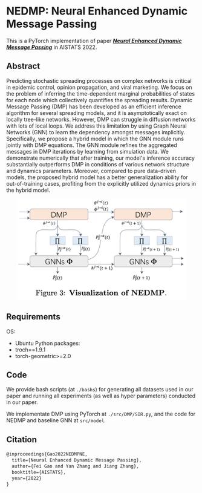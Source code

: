 # NEDMP: Neural Enhanced Dynamic Message Passing

This is a PyTorch implementation of paper ***[Neural Enhanced Dynamic Message Passing](https://arxiv.org/abs/2202.06496)*** in AISTATS 2022.

## Abstract
Predicting stochastic spreading processes on complex networks is critical in epidemic control, opinion propagation, and viral marketing. We focus on the problem of inferring the time-dependent marginal probabilities of states for each node which collectively quantifies the spreading results. Dynamic Message Passing (DMP) has been developed as an efficient inference algorithm for several spreading models, and it is asymptotically exact on locally tree-like networks. However, DMP can struggle in diffusion networks with lots of local loops. We address this limitation by using Graph Neural Networks (GNN) to learn the dependency amongst messages implicitly. Specifically, we propose a hybrid model in which the GNN module runs jointly with DMP equations. The GNN module refines the aggregated messages in DMP iterations by learning from simulation data. We demonstrate numerically that after training, our model's inference accuracy substantially outperforms DMP in conditions of various network structure and dynamics parameters. Moreover, compared to pure data-driven models, the proposed hybrid model has a better generalization ability for out-of-training cases, profiting from the explicitly utilized dynamics priors in the hybrid model.
<p align="center">
  <img src="./NEDMP_vis.png" width="450" title="hover text">
</p>

## Requirements
OS:
- Ubuntu
Python packages:
- troch==1.9.1
- torch-geometric>=2.0

## Code
We provide bash scripts (at `./bashs`) for generating all datasets used in our paper and running all experiments (as well as hyper parameters) conducted in our paper.

We implementate DMP using PyTorch at `./src/DMP/SIR.py`, and the code for NEDMP and baseline GNN at `src/model`.

## Citation

```
@inproceedings{Gao2022NEDMPNE,
  title={Neural Enhanced Dynamic Message Passing},
  author={Fei Gao and Yan Zhang and Jiang Zhang},
  booktitle={AISTATS},
  year={2022}
}
```

